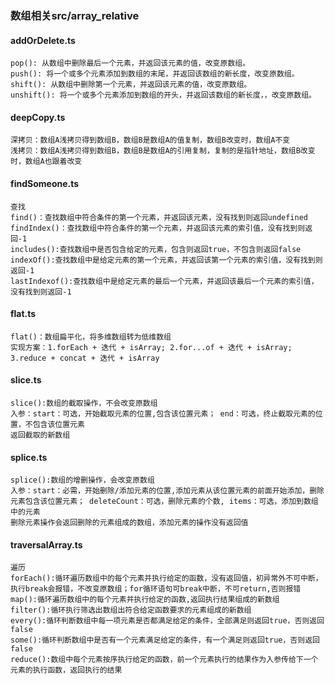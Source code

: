 ### 数组相关src/array_relative

#### addOrDelete.ts
```shell
pop(): 从数组中删除最后一个元素，并返回该元素的值，改变原数组。
push(): 将一个或多个元素添加到数组的末尾，并返回该数组的新长度，改变原数组。
shift(): 从数组中删除第一个元素，并返回该元素的值，改变原数组。
unshift(): 将一个或多个元素添加到数组的开头，并返回该数组的新长度，，改变原数组。
```

#### deepCopy.ts
```shell
深拷贝：数组A浅拷贝得到数组B，数组B是数组A的值复制，数组B改变时，数组A不变
浅拷贝：数组A浅拷贝得到数组B，数组B是数组A的引用复制，复制的是指针地址，数组B改变时，数组A也跟着改变
```

#### findSomeone.ts
```shell
查找
find()：查找数组中符合条件的第一个元素，并返回该元素，没有找到则返回undefined
findIndex()：查找数组中符合条件的第一个元素，并返回该元素的索引值，没有找到则返回-1
includes():查找数组中是否包含给定的元素，包含则返回true，不包含则返回false
indexOf():查找数组中是给定元素的第一个元素，并返回该第一个元素的索引值，没有找到则返回-1
lastIndexof():查找数组中是给定元素的最后一个元素，并返回该最后一个元素的索引值，没有找到则返回-1
```

#### flat.ts
```shell
flat()：数组扁平化，将多维数组转为低维数组
实现方案：1.forEach + 迭代 + isArray; 2.for...of + 迭代 + isArray; 3.reduce + concat + 迭代 + isArray
```

#### slice.ts
```shell
slice():数组的截取操作，不会改变原数组
入参：start：可选，开始截取元素的位置,包含该位置元素； end：可选，终止截取元素的位置，不包含该位置元素
返回截取的新数组
```

#### splice.ts
```shell
splice():数组的增删操作，会改变原数组
入参：start：必需，开始删除/添加元素的位置,添加元素从该位置元素的前面开始添加，删除元素包含该位置元素； deleteCount：可选，删除元素的个数, items：可选，添加到数组中的元素
删除元素操作会返回删除的元素组成的数组，添加元素的操作没有返回值
```

#### traversalArray.ts
```shell
遍历
forEach():循环遍历数组中的每个元素并执行给定的函数，没有返回值，初异常外不可中断，执行break会报错，不改变原数组；for循环语句可break中断，不可return,否则报错
map():循环遍历数组中的每个元素并执行给定的函数,返回执行结果组成的新数组
filter():循环执行筛选出数组出符合给定函数要求的元素组成的新数组
every():循环判断数组中每一项元素是否都满足给定的条件，全部满足则返回true，否则返回false
some():循环判断数组中是否有一个元素满足给定的条件，有一个满足则返回true，否则返回false
reduce():数组中每个元素按序执行给定的函数，前一个元素执行的结果作为入参传给下一个元素的执行函数，返回执行的结果
```


